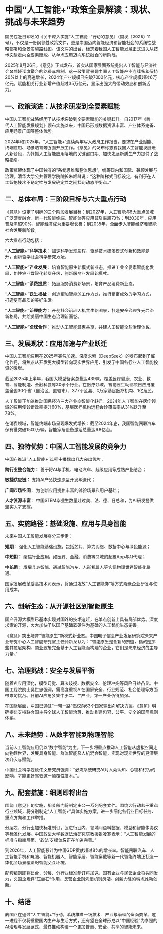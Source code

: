 # 中国“人工智能+”政策全景解读：现状、挑战与未来趋势

国务院近日印发的《关于深入实施“人工智能+”行动的意见》（国发〔2025〕11号），不仅是一份纲领性政策文件，更是中国迈向智能经济和智能社会的系统性战略部署和全景实施路线图。该文件的出台，标志着我国人工智能发展正式进入从技术突破走向全要素赋能、从单点应用迈向系统融合的新阶段。

2025年8月26日，《意见》正式发布，首次从国家层面系统提出人工智能与经济社会各领域深度融合的路径与机制。这一政策背景是中国人工智能产业连续多年保持20%以上的高速增长，2024年产业规模已突破7000亿元，核心产业规模超过6万亿元，赋能相关行业新增产值超过35万亿元，显示出强大的带动效应和创新活力。

## 一、**政策演进：从技术研发到全要素赋能** 

中国人工智能战略经历了从技术突破到全要素赋能的关键跃升。自2017年《新一代人工智能发展规划》颁布实施以来，中国已形成数据资源丰富、产业体系完备、应用场景广阔等整体优势。

2024年和2025年，“人工智能+”连续两年写入政府工作报告，要求在产业赋能、终端应用、场景培育等方面开展工作。《意见》的发布标志着我国人工智能发展进入新阶段，为抢抓人工智能应用落地的关键窗口期、加快发展新质生产力提供了战略指引。

政策框架体现了中国独有的“系统思维和整体思想”，统筹国内和国际、兼顾发展与治理。清华大学公共管理学院院长朱旭峰说：“这种阶梯式目标设定，有利于在人工智能技术不确定性与发展确定性之间找到动态平衡点。”

## 二、**总体布局：三阶段目标与六大重点行动** 

《意见》设定了明确的三个阶段发展目标：到2027年，人工智能与6大重点领域广泛深度融合，新一代智能终端、智能体等应用普及率超70%；到2030年，应用普及率超90%，智能经济成为重要增长极；到2035年，全面步入智能经济和智能社会发展新阶段。

六大重点行动包括：

**“人工智能+”科学技术：** 加速科学发现进程，驱动技术研发模式创新和效能提升，创新哲学社会科学研究方法。

**“人工智能+”产业发展：** 培育智能原生新模式新业态，推进工业全要素智能化发展，加快农业数智化转型升级，创新服务业发展新模式。

**“人工智能+”消费提质：** 拓展服务消费新场景，培育产品消费新业态。

**“人工智能+”民生福祉：** 创造更加智能的工作方式，推行更富成效的学习方式，打造更有品质的美好生活。

**“人工智能+”治理能力：** 开创社会治理人机共生新图景，打造安全治理多元共治新格局，共绘美丽中国生态治理新画卷。

**“人工智能+”全球合作：** 推动人工智能普惠共享，共建人工智能全球治理体系。

## 三、**发展现状：应用加速与产业跃迁** 

中国人工智能应用在2025年突然加速。深度求索（DeepSeek）的发布起到了催化作用，将焦点从开发更大模型转向现实世界应用，引发了中国各行业人工智能投资的激增。

截至2025年上半年，我国大模型备案总量达439款，覆盖医疗健康、农业、教育、智能制造、金融科技等30余个行业。在医疗领域，智能医生助理项目应用覆盖全国30个省（自治区、直辖市）、377个区县、3万家基层医疗机构、1亿居民。

人工智能正加速推动国民经济三大产业向智能化跃迁。2024年人工智能在医疗领域的应用使诊断效率提升60%，基层医疗机构远程会诊覆盖率从31%跃升至78%。

在消费领域，智能终端市场呈现爆发式增长：截至2024年底，我国智能网联汽车保有量突破1500万辆，智能家居设备激活总量达6.8亿台。

## 四、**独特优势：中国人工智能发展的竞争力** 

中国在推进“人工智能+”过程中展现出几大突出优势：

**跨行业整合能力：** 善于将AI与手机、电动汽车、超级应用等成熟产业结合；

**敏捷供应链：** 支持AI产品快速原型开发与迭代；

**广阔市场空间：** 为创新应用提供丰富的试验场景和用户基础；

**人才资源丰富：** 中国STEM毕业生数量超过美、法、德、日总和，为AI研发提供坚实人才支撑。

## 五、**实施路径：基础设施、应用与具身智能** 

未来中国人工智能发展将分三步走：

**短期：** 强化人工智能基础设施，包括芯片、算力网络、数据中心与绿色能源；

**中短期：** 聚焦行业应用，如医疗、金融、消费等领域的超级App与AI代理；

**中长期：** 发展具身智能，通过智能汽车、人形机器人等实现物理世界智能化联通。

国家发展改革委高技术司表示，将通过发放“人工智能券”等方式降低企业研发与使用成本。

## 六、**创新生态：从开源社区到智能原生** 

国产开源大模型已基本实现对国外的技术追赶，在单点创新上具有局部优势。深度求索的开源，大大加快了以国产基础软硬件为基础的人工智能生态完善。

《意见》突出培育“智能原生”新模式新业态。中国电子信息产业发展研究院未来产业研究中心人工智能研究室主任钟新龙认为：“智能原生是全新的赛道，指的是那些其底层架构、商业逻辑完全基于人工智能而构建的企业，它们是未来经济的主导力量。”

## 七、**治理挑战：安全与发展平衡** 

随着AI应用深化，模型幻觉、算法歧视、数据安全、伦理冲突等风险日益凸显。中国工程院院士吴世忠强调，需高度重视AI在国家安全、行业规范、社会伦理等方面带来的挑战。目前AI应用多集中于二、三产业，第一产业仍待加强。

在国际层面，中国已通过“一带一路”倡议向63个国家输出AI解决方案。《意见》明确提出支持联合国主导全球人工智能治理，推动构建包容、公平、安全的国际规则体系。

## 八、**未来趋势：从数字智能到物理智能** 

当前人工智能应用仍以“数字智能”为主，下一步将重点推动人工智能从虚拟空间走向物理世界，发展具身智能、群体智能及人机混合智能，实现对现实世界的更深层次介入与赋能。

中国社会科学院段伟文研究员强调：“必须系统研究AI对人类认知、心理和行为的影响，才能更好驾驭这一颠覆性技术。”。

## 九、**配套措施：细则即将出台** 

围绕《意见》的实施，相关部门将制定出台一系列配套文件。围绕大行动若干重点行业领域，将分别制定“人工智能+”具体实施方案，进一步细化各行业目标任务、重点方向和工作举措。

分层次、分行业加快标准制订，促进行业内、领域间语料数据、模型和智能体协议等标准化发展。中国政法大学数据法治研究院教授张凌寒表示：“人工智能发展的标准与指南层面，‘软法’支撑体系正在加速完善。”

到2026年，人工智能预计为中国GDP贡献超过8%的增长率。智能网联汽车、人工智能手机和电脑、智能机器人、智能家居、智能穿戴等新一代智能终端正打造一体化全场景覆盖的智能交互环境。

配套细则即将出台，分层、分行业标准制订将加速。国有企业与民营企业将共同发力，央国企发挥“压舱石”作用，民营企业则凭借机制灵活、创新力强的特点推动创新。

## 十、**结语** 

我国正在通过“人工智能+”行动，系统推进一场技术、产业与治理的全面变革。这一进程不仅将重塑国内生产与生活方式，还有望在全球形成以“中国经验”为参照的AI治理与发展范式，最终推动构建一个更加普惠、安全、共享的智能未来。